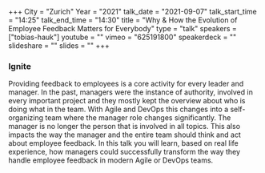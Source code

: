 +++
City = "Zurich"
Year = "2021"
talk_date = "2021-09-07"
talk_start_time = "14:25"
talk_end_time = "14:30"
title = "Why & How the Evolution of Employee Feedback Matters for Everybody"
type = "talk"
speakers = ["tobias-hauk"]
youtube = ""
vimeo = "625191800"
speakerdeck = ""
slideshare = ""
slides = ""
+++

### Ignite

Providing feedback to employees is a core activity for every leader and manager. In the past, managers were the instance of authority, involved in every important project and they mostly kept the overview about who is doing what in the team. With Agile and DevOps this changes into a self-organizing team where the manager role changes significantly. The manager is no longer the person that is involved in all topics. This also impacts the way the manager and the entire team should think and act about employee feedback. In this talk you will learn, based on real life experience, how managers could successfully transform the way they handle employee feedback in modern Agile or DevOps teams.